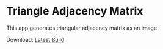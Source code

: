 # Triangle Adjacency Matrix
This app generates triangular adjacency matrix as an image

Download: [Latest Build](https://github.com/SparkCoder/TriangleAdjacencyMatrix/releases/)
